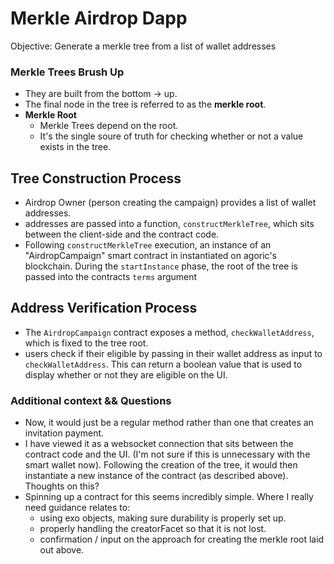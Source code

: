 # Merkle Airdrop Dapp

Objective: Generate a merkle tree from a list of wallet addresses

### Merkle Trees Brush Up
* They are built from the bottom -> up.
* The final node in the tree is referred to as the **merkle root**.
* **Merkle Root**
  * Merkle Trees depend on the root.
  * It's the single soure of truth for checking whether or not a value exists in the tree.

## Tree Construction Process
- Airdrop Owner (person creating the campaign) provides a list of wallet addresses.
- addresses are passed into a function, `constructMerkleTree`, which sits between the client-side and the contract code. 
- Following `constructMerkleTree` execution, an instance of an "AirdropCampaign" smart contract in instantiated on agoric's blockchain. During the `startInstance` phase, the root of the tree is passed into the contracts `terms` argument

## Address Verification Process
- The `AirdropCampaign` contract exposes a method, `checkWalletAddress`, which is fixed to the tree root.
- users check if their eligible by passing in their wallet address as input to `checkWalletAddress`. This can return a boolean value that is used to display whether or not they are eligible on the UI.


### Additional context && Questions
- Now, it would just be a regular method rather than one that creates an invitation payment.
- I have viewed it as a websocket connection that sits between the contract code and the UI. (I'm not sure if this is unnecessary with the smart wallet now). Following the creation of the tree, it would then instantiate a new instance of the contract (as described above). Thoughts on this?
- Spinning up a contract for this seems incredibly simple. Where I really need guidance relates to:
    - using exo objects, making sure durability is properly set up.
    - properly handling the creatorFacet so that it is not lost.
    - confirmation / input on the approach for creating the merkle root laid out above.